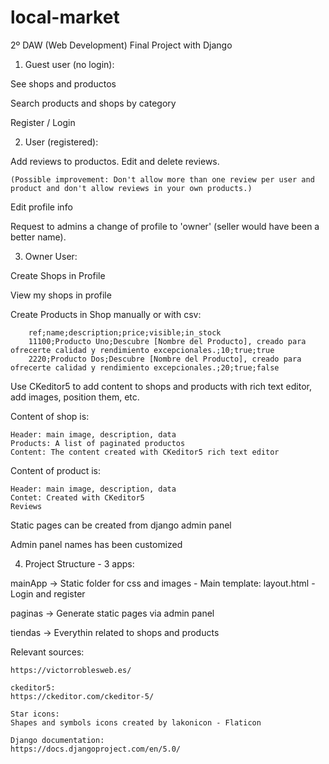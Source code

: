 # local-market

2º DAW (Web Development) Final Project with Django

1. Guest user (no login): 

See shops and productos

Search products and shops by category

Register / Login 

2. User (registered): 

Add reviews to productos. Edit and delete reviews.
    
    (Possible improvement: Don't allow more than one review per user and product and don't allow reviews in your own products.)

Edit profile info

Request to admins a change of profile to 'owner' (seller would have been a better name). 

3. Owner User: 

Create Shops in Profile

View my shops in profile

Create Products in Shop manually or with csv:

        ref;name;description;price;visible;in_stock
        11100;Producto Uno;Descubre [Nombre del Producto], creado para ofrecerte calidad y rendimiento excepcionales.;10;true;true
        2220;Producto Dos;Descubre [Nombre del Producto], creado para ofrecerte calidad y rendimiento excepcionales.;20;true;false

Use CKeditor5 to add content to shops and products with rich text editor, add images, position them, etc.

Content of shop is: 

    Header: main image, description, data
    Products: A list of paginated productos
    Content: The content created with CKeditor5 rich text editor

Content of product is:

    Header: main image, description, data
    Contet: Created with CKeditor5
    Reviews

Static pages can be created from django admin panel

Admin panel names has been customized 

4. Project Structure -
3 apps:

mainApp -> Static folder for css and images - Main template: layout.html - Login and register 

paginas -> Generate static pages via admin panel 

tiendas -> Everythin related to shops and products 

Relevant sources:

    https://victorroblesweb.es/

    ckeditor5:
    https://ckeditor.com/ckeditor-5/

    Star icons:
    Shapes and symbols icons created by lakonicon - Flaticon

    Django documentation:
    https://docs.djangoproject.com/en/5.0/